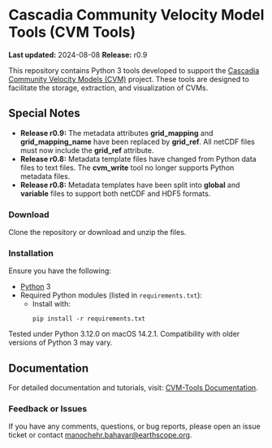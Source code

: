 # Cascadia Community Velocity Model Tools (CVM Tools)

**Last updated:** 2024-08-08 **Release:** r0.9

This repository contains Python 3 tools developed to support the [Cascadia Community Velocity Models (CVM)](https://cascadiaquakes.org/cvm/) project. These tools are designed to facilitate the storage, extraction, and visualization of CVMs.

## Special Notes

- **Release r0.9:** The metadata attributes **grid_mapping** and **grid_mapping_name** have been replaced by **grid_ref**. All netCDF files must now include the **grid_ref** attribute.
- **Release r0.8:** Metadata template files have changed from Python data files to text files. The **cvm_write** tool no longer supports Python metadata files.
- **Release r0.8:** Metadata templates have been split into **global** and **variable** files to support both netCDF and HDF5 formats.

### Download

Clone the repository or download and unzip the files.

### Installation

Ensure you have the following:

- [Python](https://www.python.org/) 3
- Required Python modules (listed in `requirements.txt`):
  - Install with:
    ```
    pip install -r requirements.txt
    ```

Tested under Python 3.12.0 on macOS 14.2.1. Compatibility with older versions of Python 3 may vary.

## Documentation

For detailed documentation and tutorials, visit: [CVM-Tools Documentation](https://cascadiaquakes.github.io/cvm-tools-book/).

### Feedback or Issues

If you have any comments, questions, or bug reports, please open an issue ticket or contact [manochehr.bahavar@earthscope.org](mailto:manochehr.bahavar@earthscope.org).
